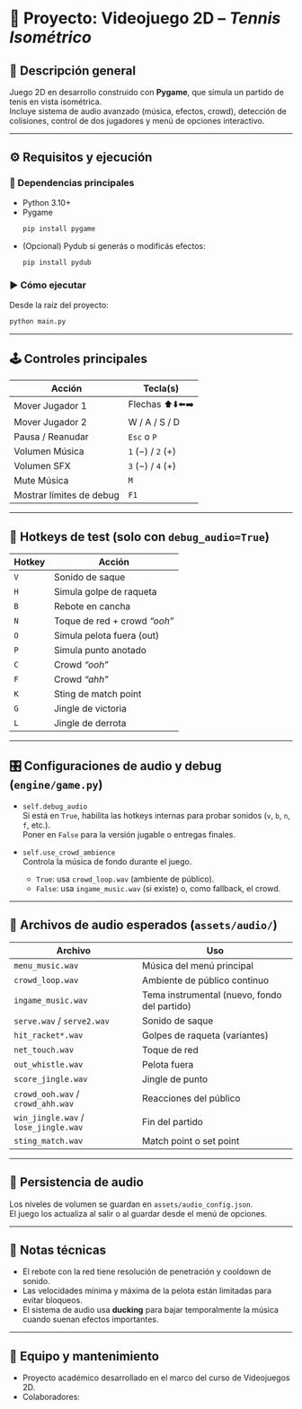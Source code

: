 # 🎾 Proyecto: Videojuego 2D – *Tennis Isométrico*

## 🧩 Descripción general
Juego 2D en desarrollo construido con **Pygame**, que simula un partido de tenis en vista isométrica.  
Incluye sistema de audio avanzado (música, efectos, crowd), detección de colisiones, control de dos jugadores y menú de opciones interactivo.

---

## ⚙️ Requisitos y ejecución

### 🔧 Dependencias principales
- Python 3.10+
- Pygame  
  ```bash
  pip install pygame
  ```
- (Opcional) Pydub si generás o modificás efectos:  
  ```bash
  pip install pydub
  ```

### ▶️ Cómo ejecutar
Desde la raíz del proyecto:
```bash
python main.py
```

---

## 🕹️ Controles principales

| Acción | Tecla(s) |
|--------|-----------|
| Mover Jugador 1 | Flechas ⬆️⬇️⬅️➡️ |
| Mover Jugador 2 | W / A / S / D |
| Pausa / Reanudar | `Esc` o `P` |
| Volumen Música | `1` (−) / `2` (+) |
| Volumen SFX | `3` (−) / `4` (+) |
| Mute Música | `M` |
| Mostrar límites de debug | `F1` |

---

## 🧪 Hotkeys de test (solo con `debug_audio=True`)

| Hotkey | Acción |
|--------|--------|
| `V` | Sonido de saque |
| `H` | Simula golpe de raqueta |
| `B` | Rebote en cancha |
| `N` | Toque de red + crowd *“ooh”* |
| `O` | Simula pelota fuera (out) |
| `P` | Simula punto anotado |
| `C` | Crowd *“ooh”* |
| `F` | Crowd *“ahh”* |
| `K` | Sting de match point |
| `G` | Jingle de victoria |
| `L` | Jingle de derrota |

---

## 🎛 Configuraciones de audio y debug (`engine/game.py`)

- `self.debug_audio`  
  Si está en `True`, habilita las hotkeys internas para probar sonidos (`v`, `b`, `n`, `f`, etc.).  
  Poner en `False` para la versión jugable o entregas finales.

- `self.use_crowd_ambience`  
  Controla la música de fondo durante el juego.  
  - `True`: usa `crowd_loop.wav` (ambiente de público).  
  - `False`: usa `ingame_music.wav` (si existe) o, como fallback, el crowd.

---

## 🎵 Archivos de audio esperados (`assets/audio/`)

| Archivo | Uso |
|----------|-----|
| `menu_music.wav` | Música del menú principal |
| `crowd_loop.wav` | Ambiente de público continuo |
| `ingame_music.wav` | Tema instrumental (nuevo, fondo del partido) |
| `serve.wav` / `serve2.wav` | Sonido de saque |
| `hit_racket*.wav` | Golpes de raqueta (variantes) |
| `net_touch.wav` | Toque de red |
| `out_whistle.wav` | Pelota fuera |
| `score_jingle.wav` | Jingle de punto |
| `crowd_ooh.wav` / `crowd_ahh.wav` | Reacciones del público |
| `win_jingle.wav` / `lose_jingle.wav` | Fin del partido |
| `sting_match.wav` | Match point o set point |

---

## 💾 Persistencia de audio
Los niveles de volumen se guardan en `assets/audio_config.json`.  
El juego los actualiza al salir o al guardar desde el menú de opciones.

---

## 🧠 Notas técnicas
- El rebote con la red tiene resolución de penetración y cooldown de sonido.  
- Las velocidades mínima y máxima de la pelota están limitadas para evitar bloqueos.  
- El sistema de audio usa **ducking** para bajar temporalmente la música cuando suenan efectos importantes.

---

## 👥 Equipo y mantenimiento
- Proyecto académico desarrollado en el marco del curso de Videojuegos 2D.  
- Colaboradores: 
